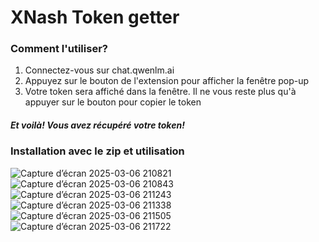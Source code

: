# XNash Token getter

### Comment l'utiliser?
1. Connectez-vous sur chat.qwenlm.ai
2. Appuyez sur le bouton de l'extension pour afficher la fenêtre pop-up
3. Votre token sera affiché dans la fenêtre. Il ne vous reste plus qu'à appuyer sur le bouton pour copier le token

##### Et voilà! Vous avez récupéré votre token!

### Installation avec le zip et utilisation
![Capture d’écran 2025-03-06 210821](https://github.com/user-attachments/assets/ebef2111-d302-476b-b966-708250d8ad23)
![Capture d’écran 2025-03-06 210843](https://github.com/user-attachments/assets/bb1add7d-b9bc-44f8-b587-b9dfc96e3173)
![Capture d’écran 2025-03-06 211243](https://github.com/user-attachments/assets/e2b03233-263d-4e5b-82a0-c4f68b5bae23)
![Capture d’écran 2025-03-06 211338](https://github.com/user-attachments/assets/739cfcb5-35d1-4c98-a120-42bea7bae932)
![Capture d’écran 2025-03-06 211505](https://github.com/user-attachments/assets/55eaec9d-e9b8-4e62-94eb-67c7d69ead83)
![Capture d’écran 2025-03-06 211722](https://github.com/user-attachments/assets/d5bad0e4-5648-4fc7-95b8-dd9a4ac4c6b4)
